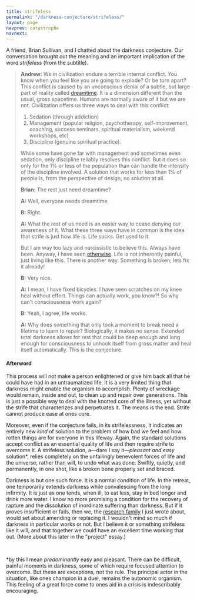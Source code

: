 ```yaml
---
title: strifeless
permalink: "/darkness-conjecture/strifeless/"
layout: page
navprev: catastrophe
navnext: 
---
```


A friend, Brian Sullivan, and I chatted about the darkness conjecture. Our conversation brought out the meaning and an important implication of the word _strifeless_ (from the subtitle).

> **Andrew:** We in civilization endure a terrible internal conflict. You know when you feel like you are going to explode? Or be torn apart? This conflict is caused by an unconscious denial of a subtle, but large part of reality called [dreamtime](/dreamtime). It is a dimension different than the usual, gross spacetime. Humans are normally aware of it but we are not. Civilization offers us three ways to deal with this conflict:
>
> 1. Sedation (through addiction)
> 2. Management (popular religion, psychotherapy, self-improvement, coaching, success seminars, spiritual materialism, weekend workshops, etc)
> 3. Discipline (genuine spiritual practice).
>
> While some have gone far with management and sometimes even sedation, only discipline reliably resolves this conflict. But it does so only for the 1% or less of the population than can handle the intensity of the discipline involved. A solution that works for less than 1% of people is, from the perspective of design, no solution at all.
>
> **Brian:** The rest just need dreamtime?
>
> **A:** Well, everyone needs dreamtime.
>
> **B:** Right.
>
> **A:** What the rest of us need is an easier way to cease denying our awareness of it. What these three ways have in common is the idea that strife is just how life is. Life sucks. Get used to it.
>
> But I am way too lazy and narcissistic to believe this. Always have been. Anyway, I have seen [otherwise](/rapture). Life is not inherently painful, just living like this. There is another way. Something is broken; lets fix it already!
>
> **B:** Very nice.
>
> **A:** I mean, I have fixed bicycles. I have seen scratches on my knee heal without effort. Things can actually work, you know?! So why can't consciousness work again?
>
> **B:** Yeah, I agree, life works.
>
> **A:** Why does something that only took a moment to break need a lifetime to learn to repair? Biologically, it makes no sense. Extended total darkness allows for rest that could be deep enough and long enough for consciousness to unhook itself from gross matter and heal itself automatically. This is the conjecture.

#### Afterword

This process will not make a person enlightened or give him back all that he could have had in an untraumatized life. It is a very limited thing that darkness might enable the organism to accomplish. Plenty of wreckage would remain, inside and out, to clean up and repair over generations. This is just a possible way to deal with the knotted core of the illness, yet without the strife that characterizes and perpetuates it. The means is the end. Strife cannot produce ease at ones core.

Moreover, even if the conjecture fails, in its strifelessness, it indicates an entirely new _kind_ of solution to the problem of how bad we feel and how rotten things are for everyone in this lifeway. Again, the standard solutions accept conflict as an essential quality of life and then require strife to overcome it. A strifeless solution, a&mdash;dare I say it&mdash;_pleasant and easy_ solution*, relies completely on the unfailingly benevolent forces of life and the universe, rather than will, to undo what was done. Swiftly, quietly, and permanently, in one shot, like a broken bone properly set and braced.

Darkness is but one such force. It is a normal condition of life. In the retreat, one temporarily extends darkness while convalescing from the long infirmity. It is just as one tends, when ill, to eat less, stay in bed longer and drink more water. I know no more promising a condition for the recovery of rapture and the dissolution of inordinate suffering than darkness. But if it proves insufficient or fails, then we, the [research family](/blog/2009/02/its-not-mine-alone/) I just wrote about, would set about amending or replacing it. I wouldn't mind so much if darkness in particular works or not. But I believe it or something strifeless like it will, and that together we could have an excellent time working that out. (More about this later in the "project" essay.)

&nbsp;

*by this I mean _predominantly_ easy and pleasant. There can be difficult, painful moments in darkness, some of which require focused attention to overcome. But these are exceptions, not the rule. The principal actor in the situation, like ones champion in a duel, remains the autonomic organism. This feeling of a great force come to ones aid in a crisis is indescribably encouraging.


